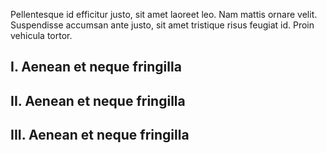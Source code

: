 Pellentesque id efficitur justo, sit amet laoreet leo. Nam mattis ornare velit. Suspendisse accumsan ante justo, sit amet tristique risus feugiat id. Proin vehicula tortor.

## **I. Aenean et neque fringilla**

## **II. Aenean et neque fringilla**

## **III. Aenean et neque fringilla**

